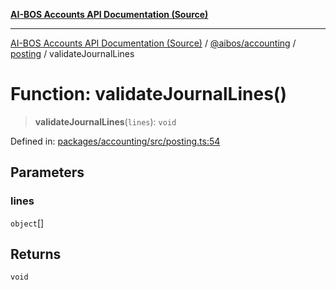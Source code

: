 [**AI-BOS Accounts API Documentation (Source)**](../../../../README.md)

***

[AI-BOS Accounts API Documentation (Source)](../../../../README.md) / [@aibos/accounting](../../README.md) / [posting](../README.md) / validateJournalLines

# Function: validateJournalLines()

> **validateJournalLines**(`lines`): `void`

Defined in: [packages/accounting/src/posting.ts:54](https://github.com/pohlai88/accounts/blob/48103fb36d28b2b9bfb33472b6de2f719773cde9/packages/accounting/src/posting.ts#L54)

## Parameters

### lines

`object`[]

## Returns

`void`

